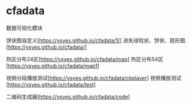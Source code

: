 # cfadata

数据可视化模块

饼状图自定义[https://ysyes.github.io/cfadata/1/]
进失球柱状、饼状、扇形图[https://ysyes.github.io/cfadata/]

热区分布24区[https://ysyes.github.io/cfadata/map]
热区分布54区[https://ysyes.github.io/cfadata/map1]

视频分段播放测试[https://ysyes.github.io/cfadata/ckplayer]
视频播放测试[https://ysyes.github.io/cfadata/test]

二维码生成器[https://ysyes.github.io/cfadata/code]